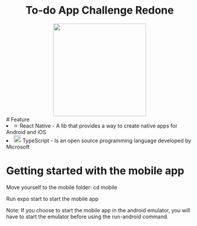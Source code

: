 <div align = center >
  <h1>To-do App Challenge Redone</h1>
  <img src="https://user-images.githubusercontent.com/69490077/141034113-c1b55574-1a58-47c4-b765-59436170c0e3.jpg" width="250px"/>
</div>
# Feature

<li>
⚛️ React Native - A lib that provides a way to create native apps for Android and iOS
</li>
<li>
<img src="https://i.ibb.co/PZ2XZgr/ts.png" width="20"/> TypeScript - Is an open source programming language developed by Microsoft
</li>


# Getting started with the mobile app
<p>Move yourself to the mobile folder: cd mobile</p>
<p>Run expo start to start the mobile app</p>

Note: If you choose to start the mobile app in the android emulator, you will have to start the emulator before using the run-android command.
